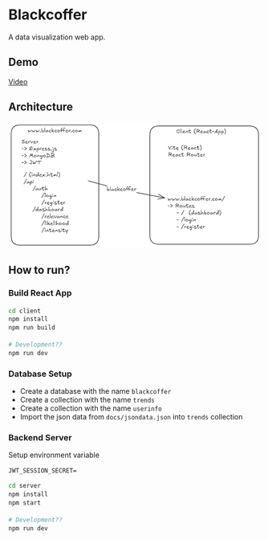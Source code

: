 # Blackcoffer

A data visualization web app.

## Demo

[Video](https://drive.google.com/file/d/1wHBaM-xBrEPpO4UwQZ0fKMyLKFi3-54r/view?usp=sharing)

## Architecture

![alt text](docs/architecture.png)

## How to run?

### Build React App

```bash
cd client
npm install
npm run build

# Development??
npm run dev
```

### Database Setup

- Create a database with the name `blackcoffer`
- Create a collection with the name `trends`
- Create a collection with the name `userinfo`
- Import the json data from `docs/jsondata.json` into `trends` collection


### Backend Server

Setup environment variable

```env
JWT_SESSION_SECRET=
```

```bash
cd server
npm install
npm start

# Development??
npm run dev
```


